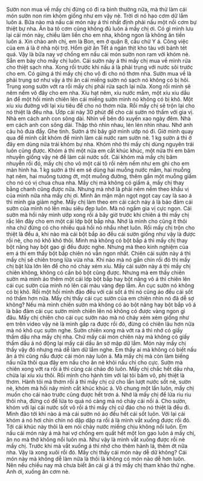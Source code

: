 Sườn non mua về mấy chị đừng có đi ra bình thường nữa, mà thử làm cái món sườn non rim khóm giống như em vậy nè. Trời ơi nó hao cơm dữ lắm luôn á. Bữa nào mà nấu cái món này á thì nhất định phải nấu một nồi cơm bự thiệt bự nha. Ăn ba tô cơm cũng không đủ luôn á mấy chị ơi. Có gì mình lưu lại cái món này, chiều làm liền cho em nha, không ngon là không ăn tiền luôn á. Xin chào anh chị, em là Bon, em ở quận 8, cầu chữ Y á. Công việc của em á là ở nhà nội trợ. Hổm giờ ăn Tết á ngán thịt kho tàu với bánh tét quá. Vậy là bữa nay vợ chồng em nấu cái món sườn non ram với khóm nè. Sẵn em bày cho mấy chị luôn. Cái sườn này á thì mấy chị mua về mình rửa cho thiệt sạch nha. Xong rồi trước khi nấu á là phải trụng với nước sôi trước cho em. Có gừng á thì mấy chị cho vô đi cho nó thơm nha. Sườn mua về là phải trụng sơ như vậy á thì ăn cái miếng sườn nó sạch nó không có bị hôi. Trụng xong sườn vớt ra rồi mấy chị phải rửa sạch lại nữa. Xong rồi mình sẽ nêm nếm vô đây cho em nha. Xíu hạt nêm, xíu nước mắm, một xíu xiu dầu ăn để một hồi mình chiên lên cái miếng sườn mình nó không có bị khô. Một xíu xiu đường với lại xíu tiêu để cho nó thơm nữa. Rồi mấy chị sẽ trộn lại cho nó thiệt là đều nha. Ướp cái này 30 phút để cho cái sườn nó thấm với gia vị. Nhà em cách anh con sông dài. Nhìn về bên đó xuyến xao ngày đêm. Nhà em cách anh con sông dài. Thập thò nhìn nhau, lén lén nhìn nhau. Nhớ anh câu hò đưa đẩy. Ghe tình. Sườn á thì bây giờ mình ướp nó đi. Giờ mình quay qua để mình cắt khóm để mình làm cái nước ram sườn nè. 1 kg sườn á thì ở đây em dùng nửa trái khóm bự nha. Khóm nhỏ thì mấy chị dùng nguyên trái luôn cũng được. Khóm á thì một nửa em cắt khúc khúc, một nửa thì em băm nhuyễn giống vậy nè để làm cái nước sốt. Cái khóm mà mấy chị băm nhuyễn rồi đó, mấy chị cho vô một cái tô rồi nêm nếm như em ghi cho em màn hình ha. 1 kg sườn á thì em sẽ dùng hai muỗng nước mắm, hai muỗng hạt nêm, hai muỗng tương ớt, một muỗng đường, thêm gần một muỗng giấm cho nó có vị chua chua nha. Mấy chị mà không có giấm á, mấy chị thay bằng chanh cũng được nữa. Nhưng mà nhớ là phải nêm nếm theo khẩu vị của mình nữa nha mấy chị ơi. Mình ăn mặn mặn ngọt ngọt cay cay là sao á thì mình gia giảm nghe. Mấy chị làm theo em cái cách này á là bảo đảm cái sườn của mình nó lên màu siêu đẹp luôn. Mà nó ngắm gia vị cực ngon. Cái sườn mà hồi nãy mình ướp xong rồi á bây giờ trước khi chiên á thì mấy chị rắc lên đây cho em một cái lớp bột bắp nha. Nhớ là mình cho cũng ít thôi nha chứ đừng có cho nhiều quá hồi nó nhẩu nhẹt luôn. Rồi mấy chị trộn cho thiệt là đều á, khi nào mà cái bột bắp áo đều cái sườn giống như vậy là được rồi nè, cho nó khô khô thôi. Mình mà không có bột bắp á thì mấy chị thay bột năng hay bột gạo gì đều được nghe. Nhưng mà theo kinh nghiệm của em á thì em thấy bột bắp chiên nó vẫn ngon nhất. Chiên cái sườn này á thì mấy chị sẽ chiên trong lửa vừa nha. Khi nào mà nó gần chín rồi đó thì mấy chị bật lửa lớn lên để cho nó cháy xém xíu. Mấy cái sườn này á thì mấy chị chiên không, không có cần bỏ bột cũng được. Nhưng mà em thấy chiên sườn mà mình áo thêm một cái lớp bột bắp hay bột năng vô á thì chiên lên cái cục sườn của mình nó lên cái màu vàng đẹp lắm. Ăn cục sườn nó không có bị khô. Rồi một hồi mình đảo đều với cái sốt á thì nó cũng áo đều cái sốt nó thấm hơn nữa. Mấy chị thấy cái cục sườn của em chiên nhìn nó đã dễ sợ không? Nếu mà mình chiên sườn mà không có áo bột năng hay bột bắp vô á là bảo đảm cái cục sườn mình chiên lên nó không có được vàng ngon gì đâu. Mấy chị chiên cho cái cục sườn nào mà nó cháy xém xém giống như em trên video vậy nè là mình gắp ra được rồi đó, đừng có chiên lâu hơn nữa mà nó khô cục sườn nghe. Sườn chiên xong mà vớt ra á thì nhớ có giấy thấm dầu nha mấy chị nha. Chứ mấy cái món chiên này mà không có giấy thấm dầu á nó động lại mấy cái dầu ăn sờ mập dữ lắm. Món này mấy chị thấy vậy đó nhưng mà dễ làm dữ lắm nghe. Em thấy ai mà không có biết nấu ăn á thì cũng nấu được cái món này luôn á. Mà mấy chị mà còn làm biếng nấu nữa thôi qua đây em nấu cho ăn nè khỏi nấu chi cho cực. Sườn mà chiên xong vớt ra rồi á thì cũng cái chảo đó luôn. Mấy chị chắc hết dầu nha, chừa lại xíu xiu thôi. Rồi mình cho hành tím với lại tỏi băm vô, phi thiệt là thơm. Hành tỏi mà thơm rồi á thì mấy chị cứ cho lần lượt nước sốt nè, sườn nè, khóm mà hồi nãy mình cắt khúc khúc á. Vô chung một lần luôn, mấy chị muốn cho cái nào trước cũng được hết trơn á. Nhớ là mấy chị để lửa riu riu thôi nha, đừng có để lửa to quá nó càng mà nó cháy cái nồi á. Cho sườn, khóm với lại cái nước sốt vô rồi á thì mấy chị cứ đảo cho nó thiệt là đều đi. Mình đảo tới khi nào á mà cái sườn nó áo đều hết cái sốt luôn. Với lại cái khóm á nó hơi chín chín nó dập dập ra rồi á là mình vắt xuống được rồi đó. Tới cái khúc này thôi là em nói chảy nước miếng chịu không nổi luôn. Em nấu cái món này á mà hai vợ chồng em quất hết một lon gạo luôn á mấy chị, ăn no mà thở không nổi luôn mà. Như vậy là mình vắt xuống được rồi nè mấy chị. Trước khi mà vắt xuống á thì nhớ cho thêm hành lá, thêm ớt nữa nha. Vậy là xong xuôi rồi đó. Mấy chị thấy cái món này dễ dữ không? Cái món này mà không dễ làm nữa là thôi là không có món nào dễ hơn luôn. Nên nếu chiều nay mà chưa biết ăn cái gì á thì mấy chị tham khảo thử nghe. Anh ơi, xuống ăn cơm nè.